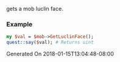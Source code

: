 gets a mob luclin face.
### Example

```perl
my $val = $mob->GetLuclinFace();
quest::say($val); # Returns uint
```


Generated On 2018-01-15T13:04:48-08:00